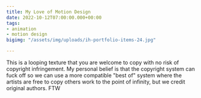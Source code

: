 ```yaml
---
title: My Love of Motion Design
date: 2022-10-12T07:00:00.000+00:00
tags:
- animation
- motion design
bigimg: "/assets/img/uploads/ih-portfolio-items-24.jpg"

---
```

This is a looping texture that you are welcome to copy with no risk of copyright infringement. My personal belief is that the copyright system can fuck off so we can use a more compatible "best of" system where the artists are free to copy others work to the point of infinity, but we credit original authors. FTW